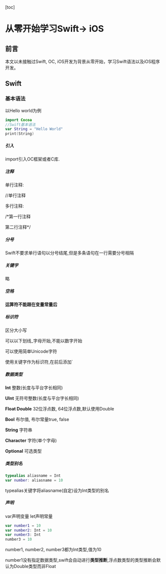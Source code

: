 [toc]

# 从零开始学习Swift-> iOS

## 前言

本文以未接触过Swift, OC, iOS开发为背景从零开始，学习Swift语法以及iOS程序开发。

## Swift

### 基本语法

以Hello world为例

```swift
import Cocoa
//Swift基本语法
var String = "Hello World"
print(String)
```



##### 引入

import引入OC框架或者C库.



##### 注释

单行注释:

//单行注释

多行注释:

/*第一行注释

第二行注释*/



##### 分号

Swift不要求单行语句以分号结尾,但是多条语句在一行需要分号相隔



##### 关键字

略



##### 空格

**运算符不能跟在变量常量后**



##### 标识符

区分大小写

可以以下划线_字母开始,不能以数字开始

可以使用简单Unicode字符

使用关键字作为标识符,在前后添加`



##### 数据类型 

**Int** 整数(长度与平台字长相同)

**UInt** 无符号整数(长度与平台字长相同)

**Float Double** 32位浮点数, 64位浮点数,默认使用Double

**Bool** 布尔值, 布尔常量true, false

**String** 字符串

**Character** 字符(单个字母)

**Optional** 可选类型



##### 类型别名

```swift
typealias aliasname = Int
var number: aliasname = 10
```

typealias关键字将aliasname(自定)设为Int类型的别名



##### 声明

var声明变量 let声明常量

```swift
var number1 = 10
var number2: Int = 10
var number3: Int
number3 = 10

```

number1, number2, number3都为Int类型,值为10

number1没有指定数据类型,swift会自动进行**类型推断**,浮点数类型的类型推断会默认为Double类型而非Float



